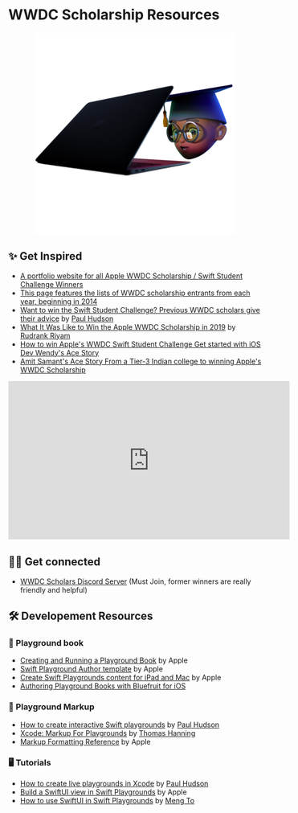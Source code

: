 # WWDC Scholarship Resources


<p align=center><img src="figure_large_medium-1000x1000.png" 
     height="400" /></p>
    
## ✨ Get Inspired

* [A portfolio website for all Apple WWDC Scholarship / Swift Student Challenge Winners](https://www.wwdcscholars.com)
* [This page features the lists of WWDC scholarship entrants from each year, beginning in 2014](https://github.com/wwdc)
* [Want to win the Swift Student Challenge? Previous WWDC scholars give their advice](https://www.hackingwithswift.com/articles/60/want-to-win-a-wwdc-scholarship-previous-attendees-give-their-advice) by [Paul Hudson](https://twitter.com/twostraws)
* [What It Was Like to Win the Apple WWDC Scholarship in 2019](https://betterprogramming.pub/winning-the-apple-wwdc-scholarship-2019-f694d603d626) by [Rudrank Riyam](https://twitter.com/rudrankriyam)
* [How to win Apple's WWDC Swift Student Challenge Get started with iOS Dev Wendy's Ace Story](https://youtu.be/Y3mELKEnRz8)
* [Amit Samant's Ace Story From a Tier-3 Indian college to winning Apple's WWDC Scholarship](https://youtu.be/gug0k1NOoJ0)
<iframe width="560" height="315" src="https://www.youtube-nocookie.com/embed/gug0k1NOoJ0" title="YouTube video player" frameborder="0" allow="accelerometer; autoplay; clipboard-write; encrypted-media; gyroscope; picture-in-picture" allowfullscreen></iframe>

## 👩‍💻 Get connected
* [WWDC Scholars Discord Server](https://discord.com/invite/Y426A42) (Must Join, former winners are really friendly and helpful)



## 🛠 Developement Resources

### 📙 Playground book
* [Creating and Running a Playground Book](https://developer.apple.com/documentation/swift_playgrounds/creating_and_running_a_playground_book) by Apple
* [Swift Playground Author template](https://developer.apple.com/download/more/?=Swift%20Playgrounds%20Author%20Template) by Apple
* [Create Swift Playgrounds content for iPad and Mac](https://developer.apple.com/videos/play/wwdc2020/10654/) by Apple
* [Authoring Playground Books with Bluefruit for iOS](https://learn.adafruit.com/create-a-swift-playgroundbook-with-bluetooth-le)

### 📝 Playground Markup
* [How to create interactive Swift playgrounds](https://www.hackingwithswift.com/articles/78/how-to-create-interactive-swift-playgrounds) by [Paul Hudson](https://twitter.com/twostraws)
* [Xcode: Markup For Playgrounds](https://twitter.com/hanning_thomas) by [Thomas Hanning](https://twitter.com/hanning_thomas)
* [Markup Formatting Reference](https://developer.apple.com/library/archive/documentation/Xcode/Reference/xcode_markup_formatting_ref/) by Apple

### 🖥 Tutorials

* [How to create live playgrounds in Xcode](https://www.hackingwithswift.com/example-code/uikit/how-to-create-live-playgrounds-in-xcode) by [Paul Hudson](https://twitter.com/twostraws)
* [Build a SwiftUI view in Swift Playgrounds](https://developer.apple.com/videos/play/wwdc2020/10643) by Apple
* [How to use SwiftUI in Swift Playgrounds](https://developer.apple.com/videos/play/wwdc2020/10643) by [Meng To](https://twitter.com/MengTo)
